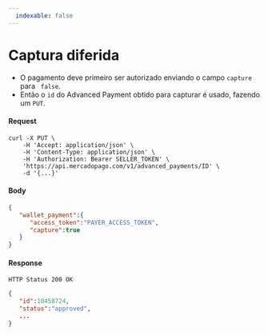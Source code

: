 ```yaml
---
  indexable: false
---
```


# Captura diferida

* O pagamento deve primeiro ser autorizado enviando o campo `capture` para ` false`.
* Então o `id` do Advanced Payment obtido para capturar é usado, fazendo um `PUT`.

#### Request
```curl
curl -X PUT \
    -H 'Accept: application/json' \
    -H 'Content-Type: application/json' \
    -H 'Authorization: Bearer SELLER_TOKEN' \
    'https://api.mercadopago.com/v1/advanced_payments/ID' \
    -d '{...}'
```

#### Body
```json
{
   "wallet_payment":{
      "access_token":"PAYER_ACCESS_TOKEN",
      "capture":true
   }
}

```

#### Response
`HTTP Status 200 OK`
```json
{
   "id":10458724,
   "status":"approved",
   ...
}
```
